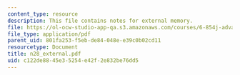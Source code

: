 ```yaml
---
content_type: resource
description: This file contains notes for external memory.
file: https://ol-ocw-studio-app-qa.s3.amazonaws.com/courses/6-854j-advanced-algorithms-fall-2005/c122de8845e35254e42f2e832be76dd5_n28_external.pdf
file_type: application/pdf
parent_uid: 801fa253-f5eb-de84-048e-e39c0b02cd11
resourcetype: Document
title: n28_external.pdf
uid: c122de88-45e3-5254-e42f-2e832be76dd5
---
```

